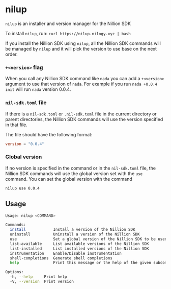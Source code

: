 # nilup

`nilup` is an installer and version manager for the Nillion SDK

To install `nilup`, run: `curl https://nilup.nilogy.xyz | bash`

If you install the Nillion SDK using `nilup`, all the Nillion SDK commands will be managed by `nilup`
and it will pick the version to use base on the next order.

### `+<version>` flag
When you call any Nillion SDK command like `nada` you can add a `+<version>` argument to use that version of `nada`.
For example if you run `nada +0.0.4 init` will run `nada` version 0.0.4.

### `nil-sdk.toml` file
If there is a `nil-sdk.toml` or `.nil-sdk.toml` file in the current directory or parent directories, the Nillion SDK commands will use the version specified in that file.

The file should have the following format:
```toml
version = "0.0.4"
```

### Global version
If no version is specified in the command or in the `nil-sdk.toml` file, the Nillion SDK commands will use the global version set with the `use` command.
You can set the global version with the command 
```
nilup use 0.0.4
```

## Usage

```bash
Usage: nilup <COMMAND>

Commands:
  install            Install a version of the Nillion SDK
  uninstall          Uninstall a version of the Nillion SDK
  use                Set a global version of the Nillion SDK to be used
  list-available     List available versions of the Nillion SDK
  list-installed     List installed versions of the Nillion SDK
  instrumentation    Enable/Disable instrumentation
  shell-completions  Generate shell completions
  help               Print this message or the help of the given subcommand(s)

Options:
  -h, --help     Print help
  -V, --version  Print version
```